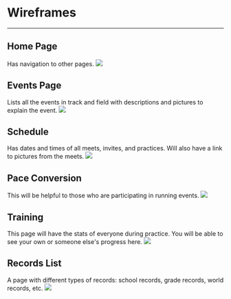 <!-- {% include navbar.html %} -->
# Wireframes
-----
## Home Page
Has navigation to other pages.
![](https://user-images.githubusercontent.com/89223570/158895699-545d3479-a392-4a1b-8d38-8ac062ac1eeb.png)

## Events Page
Lists all the events in track and field with descriptions and pictures to explain the event.
![](https://user-images.githubusercontent.com/89223570/158895738-7c7a7cc6-ecfa-450b-acae-27f2dc7da682.png)

## Schedule
Has dates and times of all meets, invites, and practices. Will also have a link to pictures from the meets.
![](https://user-images.githubusercontent.com/89223570/158895765-29858f06-720f-409c-a137-d3b9cdd11396.png)

## Pace Conversion
This will be helpful to those who are participating in running events.
![](https://user-images.githubusercontent.com/89223570/158895791-d3f98fda-b25f-4d2d-bfaf-6ef24c3c4339.png)

## Training
This page will have the stats of everyone during practice. You will be able to see your own or someone else's progress here.
![](https://user-images.githubusercontent.com/89223570/158895909-cd078e82-277b-42fe-8c57-77fd713485cf.png)

## Records List
A page with different types of records: school records, grade records, world records, etc.
![](https://user-images.githubusercontent.com/89223570/158895844-d0bea26c-739c-41af-860a-01f419d4eedb.png)
